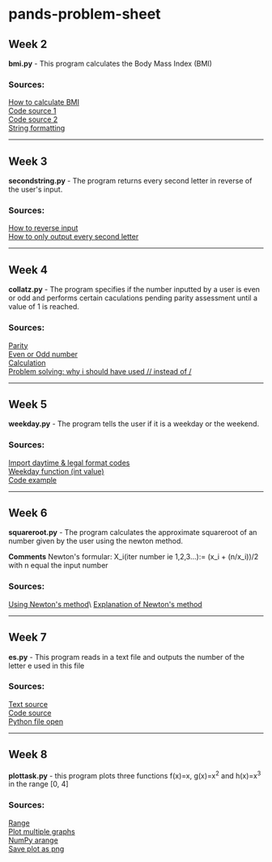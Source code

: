 # pands-problem-sheet

## Week 2 

**bmi.py** - This program calculates the Body Mass Index (BMI)

### Sources:
[How to calculate BMI](https://www.includehelp.com/python/bmi-body-mass-index-calculator.aspx)\
[Code source 1](https://stackoverflow.com/questions/20405610/bmi-calculator-in-python/50386292)\
[Code source 2](https://dev.to/mindninjax/how-to-build-a-bmi-calculator-in-python-4g2g)\
[String formatting](https://www.datacamp.com/community/tutorials/f-string-formatting-in-python?utm_source=adwords_ppc&utm_campaignid=898687156&utm_adgroupid=48947256715&utm_device=c&utm_keyword=&utm_matchtype=b&utm_network=g&utm_adpostion=&utm_creative=332602034352&utm_targetid=aud-299261629574:dsa-429603003980&utm_loc_interest_ms=&utm_loc_physical_ms=1007850&gclid=Cj0KCQjw6-SDBhCMARIsAGbI7UiG42ET-suFypHhRT0YUFpbmL421u-V1bxqDz9oBeZ1rhRQsIaI2rEaAsbAEALw_wcB)

---

## Week 3

**secondstring.py** - The program returns every second letter in reverse of the user's input. 

### Sources: 
[How to reverse input](https://stackoverflow.com/questions/29092778/how-to-reverse-user-input-in-python)\
[How to only output every second letter](https://stackoverflow.com/questions/48873854/python-printing-ever-other-letter-of-a-word)

---

## Week 4

**collatz.py** - The program specifies if the number inputted by a user is even or odd and performs certain caculations pending parity assessment until a value of 1 is reached.

### Sources: 
[Parity](https://en.wikipedia.org/wiki/Parity_(mathematics))\
[Even or Odd number](https://www.programiz.com/python-programming/examples/odd-even)\
[Calculation](https://stackoverflow.com/questions/33508034/making-a-collatz-program-automate-the-boring-stuff)\
[Problem solving: why i should have used // instead of /](https://www.educative.io/edpresso/what-are-division-operators-in-python)

---

## Week 5 

**weekday.py** - The program tells the user if it is a weekday or the weekend. 

### Sources:
[Import daytime & legal format codes](https://www.w3schools.com/python/python_datetime.asp)\
[Weekday function (int value)](https://pythontic.com/datetime/date/weekday)\
[Code example](https://stackoverflow.com/questions/29384696/how-to-find-current-day-is-weekday-or-weekends-in-python)

---

## Week 6 

**squareroot.py** - The program calculates the approximate squareroot of an number given by the user using the newton method.

**Comments** Newton's formular: X_i(iter number ie 1,2,3...):= (x_i + (n/x_i))/2 with n equal the input number

### Sources: 
[Using Newton's method](https://www.geeksforgeeks.org/find-root-of-a-number-using-newtons-method/#:~:text=Let%20N%20be%20any%20number,correct%20square%20root%20of%20N.)\
[Explanation of Newton's method](https://hackernoon.com/calculating-the-square-root-of-a-number-using-the-newton-raphson-method-a-how-to-guide-yr4e32zo)


---

## Week 7 

**es.py** - This program reads in a text file and outputs the number of the letter e used in this file

### Sources:
[Text source](https://time.com/4534903/moby-dick-chapter-one/)\
[Code source](https://www.geeksforgeeks.org/count-the-number-of-times-a-letter-appears-in-a-text-file-in-python/)\
[Python file open](https://www.w3schools.com/python/python_file_handling.asp)

---

## Week 8

**plottask.py** - this program plots three functions f(x)=x, g(x)=x<sup>2</sup> and h(x)=x<sup>3</sup> in the range [0, 4]

### Sources: 
[Range](https://matplotlib.org/stable/tutorials/introductory/pyplot.html)\
[Plot multiple graphs](https://stackoverflow.com/questions/22276066/how-to-plot-multiple-functions-on-the-same-figure-in-matplotlib)\
[NumPy arange](https://realpython.com/how-to-use-numpy-arange/)\
[Save plot as png](https://stackabuse.com/save-plot-as-image-with-matplotlib/)